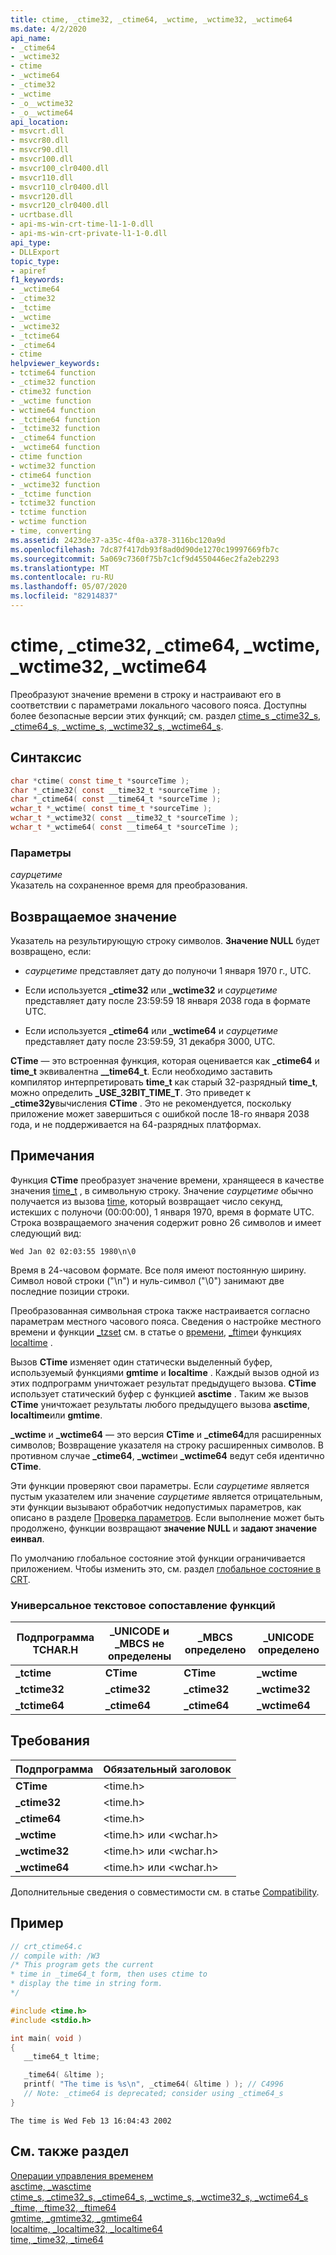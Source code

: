 ```yaml
---
title: ctime, _ctime32, _ctime64, _wctime, _wctime32, _wctime64
ms.date: 4/2/2020
api_name:
- _ctime64
- _wctime32
- ctime
- _wctime64
- _ctime32
- _wctime
- _o__wctime32
- _o__wctime64
api_location:
- msvcrt.dll
- msvcr80.dll
- msvcr90.dll
- msvcr100.dll
- msvcr100_clr0400.dll
- msvcr110.dll
- msvcr110_clr0400.dll
- msvcr120.dll
- msvcr120_clr0400.dll
- ucrtbase.dll
- api-ms-win-crt-time-l1-1-0.dll
- api-ms-win-crt-private-l1-1-0.dll
api_type:
- DLLExport
topic_type:
- apiref
f1_keywords:
- _wctime64
- _ctime32
- _tctime
- _wctime
- _wctime32
- _tctime64
- _ctime64
- ctime
helpviewer_keywords:
- tctime64 function
- _ctime32 function
- ctime32 function
- _wctime function
- wctime64 function
- _tctime64 function
- _tctime32 function
- _ctime64 function
- _wctime64 function
- ctime function
- wctime32 function
- ctime64 function
- _wctime32 function
- _tctime function
- tctime32 function
- tctime function
- wctime function
- time, converting
ms.assetid: 2423de37-a35c-4f0a-a378-3116bc120a9d
ms.openlocfilehash: 7dc87f417db93f8ad0d90de1270c19997669fb7c
ms.sourcegitcommit: 5a069c7360f75b7c1cf9d4550446ec2fa2eb2293
ms.translationtype: MT
ms.contentlocale: ru-RU
ms.lasthandoff: 05/07/2020
ms.locfileid: "82914837"
---
```

# <a name="ctime-_ctime32-_ctime64-_wctime-_wctime32-_wctime64"></a>ctime, _ctime32, _ctime64, _wctime, _wctime32, _wctime64

Преобразуют значение времени в строку и настраивают его в соответствии с параметрами локального часового пояса. Доступны более безопасные версии этих функций; см. раздел [ctime_s _ctime32_s, _ctime64_s, _wctime_s, _wctime32_s, _wctime64_s](ctime-s-ctime32-s-ctime64-s-wctime-s-wctime32-s-wctime64-s.md).

## <a name="syntax"></a>Синтаксис

```C
char *ctime( const time_t *sourceTime );
char *_ctime32( const __time32_t *sourceTime );
char *_ctime64( const __time64_t *sourceTime );
wchar_t *_wctime( const time_t *sourceTime );
wchar_t *_wctime32( const __time32_t *sourceTime );
wchar_t *_wctime64( const __time64_t *sourceTime );
```

### <a name="parameters"></a>Параметры

*саурцетиме*<br/>
Указатель на сохраненное время для преобразования.

## <a name="return-value"></a>Возвращаемое значение

Указатель на результирующую строку символов. **Значение NULL** будет возвращено, если:

- *саурцетиме* представляет дату до полуночи 1 января 1970 г., UTC.

- Если используется **_ctime32** или **_wctime32** и *саурцетиме* представляет дату после 23:59:59 18 января 2038 года в формате UTC.

- Если используется **_ctime64** или **_wctime64** и *саурцетиме* представляет дату после 23:59:59, 31 декабря 3000, UTC.

**CTime** — это встроенная функция, которая оценивается как **_ctime64** и **time_t** эквивалентна **__time64_t**. Если необходимо заставить компилятор интерпретировать **time_t** как старый 32-разрядный **time_t**, можно определить **_USE_32BIT_TIME_T**. Это приведет к **_ctime32у**вычисления **CTime** . Это не рекомендуется, поскольку приложение может завершиться с ошибкой после 18-го января 2038 года, и не поддерживается на 64-разрядных платформах.

## <a name="remarks"></a>Примечания

Функция **CTime** преобразует значение времени, хранящееся в качестве значения [time_t](../../c-runtime-library/standard-types.md) , в символьную строку. Значение *саурцетиме* обычно получается из вызова [time](time-time32-time64.md), который возвращает число секунд, истекших с полуночи (00:00:00), 1 января 1970, время в формате UTC. Строка возвращаемого значения содержит ровно 26 символов и имеет следующий вид:

```Output
Wed Jan 02 02:03:55 1980\n\0
```

Время в 24-часовом формате. Все поля имеют постоянную ширину. Символ новой строки ("\n") и нуль-символ ("\0") занимают две последние позиции строки.

Преобразованная символьная строка также настраивается согласно параметрам местного часового пояса. Сведения о настройке местного времени и функции [_tzset](tzset.md) см. в статье о [времени](time-time32-time64.md), [_ftime](ftime-ftime32-ftime64.md)и функциях [localtime](localtime-localtime32-localtime64.md) .

Вызов **CTime** изменяет один статически выделенный буфер, используемый функциями **gmtime** и **localtime** . Каждый вызов одной из этих подпрограмм уничтожает результат предыдущего вызова. **CTime** использует статический буфер с функцией **asctime** . Таким же вызов **CTime** уничтожает результаты любого предыдущего вызова **asctime**, **localtime**или **gmtime**.

**_wctime** и **_wctime64** — это версия **CTime** и **_ctime64**для расширенных символов; Возвращение указателя на строку расширенных символов. В противном случае **_ctime64**, **_wctime**и **_wctime64** ведут себя идентично **CTime**.

Эти функции проверяют свои параметры. Если *саурцетиме* является пустым указателем или значение *саурцетиме* является отрицательным, эти функции вызывают обработчик недопустимых параметров, как описано в разделе [Проверка параметров](../../c-runtime-library/parameter-validation.md). Если выполнение может быть продолжено, функции возвращают **значение NULL** и **задают значение** **еинвал**.

По умолчанию глобальное состояние этой функции ограничивается приложением. Чтобы изменить это, см. раздел [глобальное состояние в CRT](../global-state.md).

### <a name="generic-text-routine-mappings"></a>Универсальное текстовое сопоставление функций

|Подпрограмма TCHAR.H|_UNICODE и _MBCS не определены|_MBCS определено|_UNICODE определено|
|---------------------|------------------------------------|--------------------|-----------------------|
|**_tctime**|**CTime**|**CTime**|**_wctime**|
|**_tctime32**|**_ctime32**|**_ctime32**|**_wctime32**|
|**_tctime64**|**_ctime64**|**_ctime64**|**_wctime64**|

## <a name="requirements"></a>Требования

|Подпрограмма|Обязательный заголовок|
|-------------|---------------------|
|**CTime**|\<time.h>|
|**_ctime32**|\<time.h>|
|**_ctime64**|\<time.h>|
|**_wctime**|\<time.h> или \<wchar.h>|
|**_wctime32**|\<time.h> или \<wchar.h>|
|**_wctime64**|\<time.h> или \<wchar.h>|

Дополнительные сведения о совместимости см. в статье [Compatibility](../../c-runtime-library/compatibility.md).

## <a name="example"></a>Пример

```C
// crt_ctime64.c
// compile with: /W3
/* This program gets the current
* time in _time64_t form, then uses ctime to
* display the time in string form.
*/

#include <time.h>
#include <stdio.h>

int main( void )
{
   __time64_t ltime;

   _time64( &ltime );
   printf( "The time is %s\n", _ctime64( &ltime ) ); // C4996
   // Note: _ctime64 is deprecated; consider using _ctime64_s
}
```

```Output
The time is Wed Feb 13 16:04:43 2002
```

## <a name="see-also"></a>См. также раздел

[Операции управления временем](../../c-runtime-library/time-management.md)<br/>
[asctime, _wasctime](asctime-wasctime.md)<br/>
[ctime_s, _ctime32_s, _ctime64_s, _wctime_s, _wctime32_s, _wctime64_s](ctime-s-ctime32-s-ctime64-s-wctime-s-wctime32-s-wctime64-s.md)<br/>
[_ftime, _ftime32, _ftime64](ftime-ftime32-ftime64.md)<br/>
[gmtime, _gmtime32, _gmtime64](gmtime-gmtime32-gmtime64.md)<br/>
[localtime, _localtime32, _localtime64](localtime-localtime32-localtime64.md)<br/>
[time, _time32, _time64](time-time32-time64.md)<br/>
